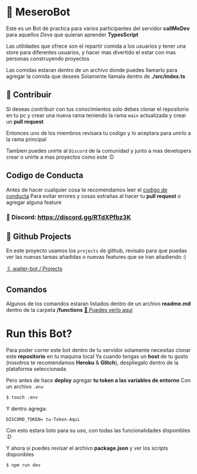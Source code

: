 # 🤖 MeseroBot

Este es un Bot de practica para varios participantes del servidor **callMeDev** para aquellos _Devs_ que quieran aprender **TypesScript**

Las utilidades que ofrece son el repartir comida a los usuarios y tener una store para diferentes usuarios, y hacer mas divertido el estar con mas personas construyendo proyectos

Las comidas estaran dentro de un archivo donde puedes llamarlo para agregar la comida que desees
Solamente llamala dentro de **./src/index.ts**
## 📌 Contribuir

Si deseas contribuir con tus conocimientos solo debes clonar el repositorio en tu pc y crear una nueva rama teniendo la rama `main` actualizada y crear un **pull request**

Entonces uno de los miembros revisara tu codigo y lo aceptara para unirlo a la rama principal

Tambien puedes unirte al `Discord` de la comunidad y junto a mas developers crear o unirte a mas proyectos como este :D

## Codigo de Conducta

Antes de hacer cualquier cosa te recomendamos leer el [codigo de conducta](./Code-Of-Conduct.md)
Para evitar errores y cosas extrañas al hacer tu **pull request** o agregar alguna feature
### 🚀 Discord: https://discord.gg/RTdXPfbz3K

## 📑 Github Projects

En este proyecto usamos los `projects` de github, revisalo para que puedas ver las nuevas tareas añadidas o nuevas features que se iran añadiendo :)

[🖇 waiter-bot / Projects](https://github.com/callMe-Dev/waiter-bot/projects)

## Comandos

Algunos de los comandos estaran listados dentro de un archivo **readme.md** dentro de la carpeta **/functions**
[📑 Puedes verlo aqui](./src/functions/README.md)

# Run this Bot?

Para poder correr este bot dentro de tu servidor solamente necesitas clonar este **repositorio** en tu maquina local
Ya cuando tengas un **host** de tu gusto (nosotros te recomendamos **Heroku** & **Glitch**), despliegalo dentro de la plataforma seleccionada

Pero antes de hace **deploy** agregar **tu token a las variables de entorno**
Con un archivo `.env`
<br />
```bash
$ touch .env
```

Y dentro agrega:
<br />
```dotenv
DISCORD_TOKEN= tu-Token-Aqui
```

Con esto estara listo para su uso, con todas las funcionalidades disponibles :D

Y ahora si puedes revisar el archivo **package.json** y ver los scripts disponibles
<br />
```bash
$ npm run dev
```
